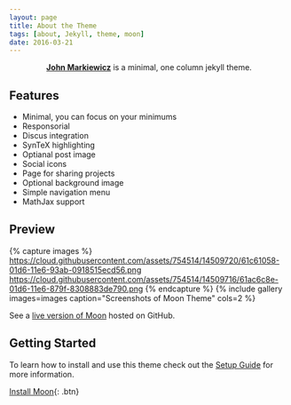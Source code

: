 ```yaml
---
layout: page
title: About the Theme
tags: [about, Jekyll, theme, moon]
date: 2016-03-21
---
```

    
<center><a href="http://haumea11.github.io/"><b>John Markiewicz</b></a> is a minimal, one column jekyll theme.</center>

## Features
* Minimal, you can focus on your minimums
* Responsorial
* Discus integration
* SynTeX highlighting
* Optianal post image
* Social icons
* Page for sharing projects
* Optional background image
* Simple navigation menu
* MathJax support

## Preview

{% capture images %}
    https://cloud.githubusercontent.com/assets/754514/14509720/61c61058-01d6-11e6-93ab-0918515ecd56.png
    https://cloud.githubusercontent.com/assets/754514/14509716/61ac6c8e-01d6-11e6-879f-8308883de790.png
{% endcapture %}
{% include gallery images=images caption="Screenshots of Moon Theme" cols=2 %}

See a [live version of Moon](http://taylantatli.github.io/Moon) hosted on GitHub.

## Getting Started

To learn how to install and use this theme check out the [Setup Guide](http://taylantatli.me/Moon/moon-theme/) for more information.
      
[Install Moon](https://github.com/TaylanTatli/Moon){: .btn}
